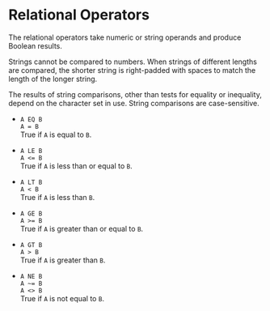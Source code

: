 # Relational Operators

The relational operators take numeric or string operands and produce
Boolean results.

   Strings cannot be compared to numbers.  When strings of different
lengths are compared, the shorter string is right-padded with spaces to
match the length of the longer string.

   The results of string comparisons, other than tests for equality or
inequality, depend on the character set in use.  String comparisons are
case-sensitive.

* `A EQ B`  
  `A = B`  
  True if `A` is equal to `B`.

* `A LE B`  
  `A <= B`  
  True if `A` is less than or equal to `B`.

* `A LT B`  
  `A < B`  
  True if `A` is less than `B`.

* `A GE B`  
  `A >= B`  
  True if `A` is greater than or equal to `B`.

* `A GT B`  
  `A > B`  
  True if `A` is greater than `B`.

* `A NE B`  
  `A ~= B`  
  `A <> B`  
  True if `A` is not equal to `B`.

